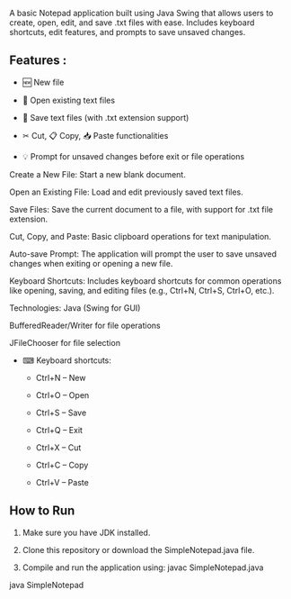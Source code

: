 A basic Notepad application built using Java Swing that allows users to create, open, edit, and save .txt files with ease. Includes keyboard shortcuts, edit features, and prompts to save unsaved changes.



## Features  : 

- 🆕 New file

- 📂 Open existing text files

- 💾 Save text files (with .txt extension support)

- ✂ Cut, 📋 Copy, 📥 Paste functionalities

- 💡 Prompt for unsaved changes before exit or file operations


Create a New File: Start a new blank document.

Open an Existing File: Load and edit previously saved text files.

Save Files: Save the current document to a file, with support for .txt file extension.

Cut, Copy, and Paste: Basic clipboard operations for text manipulation.

Auto-save Prompt: The application will prompt the user to save unsaved changes when exiting or opening a new file.

Keyboard Shortcuts: Includes keyboard shortcuts for common operations like opening, saving, and editing files (e.g., Ctrl+N, Ctrl+S, Ctrl+O, etc.).

Technologies:
Java (Swing for GUI)

BufferedReader/Writer for file operations

JFileChooser for file selection 


- ⌨ Keyboard shortcuts:

  - Ctrl+N – New

  - Ctrl+O – Open

  - Ctrl+S – Save

  - Ctrl+Q – Exit

  - Ctrl+X – Cut

  - Ctrl+C – Copy

  - Ctrl+V – Paste



## How to Run


1. Make sure you have JDK installed.

2. Clone this repository or download the SimpleNotepad.java file.

3. Compile and run the application using:
javac SimpleNotepad.java

java SimpleNotepad
